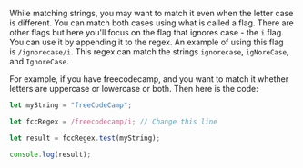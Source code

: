 While matching strings, you may want to match it even when the letter case is different. 
You can match both cases using what is called a flag. There are other flags but here you'll focus on the flag that ignores case - the `i` flag. You can use it by appending it to the regex. An example of using this flag is `/ignorecase/i`. This regex can match the strings `ignorecase`, `igNoreCase`, and `IgnoreCase`.

For example, if you have freecodecamp, and you want to match it whether letters are uppercase or lowercase or both. Then here is the code:
```js
let myString = "freeCodeCamp";

let fccRegex = /freecodecamp/i; // Change this line

let result = fccRegex.test(myString);

console.log(result);
```
